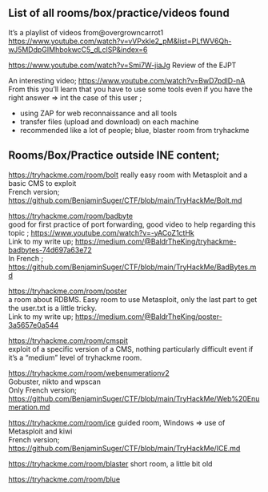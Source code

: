 ## List of all rooms/box/practice/videos found         

It’s a playlist of videos from@overgrowncarrot1   https://www.youtube.com/watch?v=vVPxkle2_pM&list=PLfWV6Qh-wJ5MDdpGIMhbokwcC5_dLclSP&index=6       

https://www.youtube.com/watch?v=Smi7W-jiaJg Review of the EJPT      

An interesting video; https://www.youtube.com/watch?v=BwD7pdlD-nA       
From this you’ll learn that you have to use some tools even if you have the right answer => int the case of this user ; 
- using ZAP for web reconnaissance and all tools 
- transfer files (upload and download) on each machine
- recommended like a lot of people; blue, blaster room from tryhackme

## Rooms/Box/Practice outside INE content;

https://tryhackme.com/room/bolt really easy room with Metasploit and a basic CMS to exploit     
French version; https://github.com/BenjaminSuger/CTF/blob/main/TryHackMe/Bolt.md        

https://tryhackme.com/room/badbyte      
good for first practice of port forwarding, good video to help regarding this topic ; https://www.youtube.com/watch?v=-yACoZ1ctHk        
Link to my write up; https://medium.com/@BaldrTheKing/tryhackme-badbytes-74d697a63e72       
In French ; https://github.com/BenjaminSuger/CTF/blob/main/TryHackMe/BadBytes.md 

https://tryhackme.com/room/poster       
a room about RDBMS. Easy room to use Metasploit, only the last part to get the user.txt is a little tricky.         
Link to my write up; https://medium.com/@BaldrTheKing/poster-3a5657e0a544       

https://tryhackme.com/room/cmspit       
exploit of a specific version of a CMS, nothing particularly difficult event if it’s a “medium” level of tryhackme room.

https://tryhackme.com/room/webenumerationv2         
Gobuster, nikto and wpscan      
Only French version; https://github.com/BenjaminSuger/CTF/blob/main/TryHackMe/Web%20Enumeration.md      

https://tryhackme.com/room/ice  guided room, Windows => use of Metasploit and kiwi      
French version; https://github.com/BenjaminSuger/CTF/blob/main/TryHackMe/ICE.md         

https://tryhackme.com/room/blaster short room, a little bit old     

https://tryhackme.com/room/blue         
